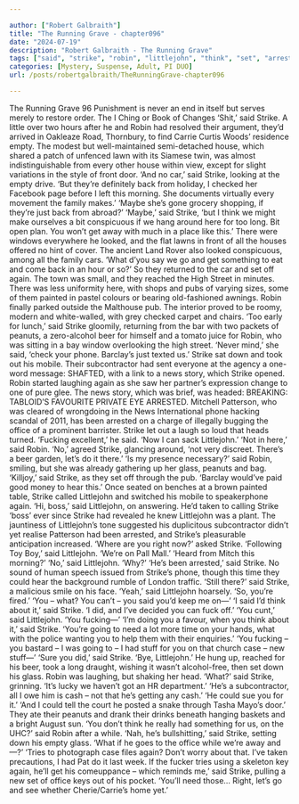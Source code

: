 ```yaml
---

author: ["Robert Galbraith"]
title: "The Running Grave - chapter096"
date: "2024-07-19"
description: "Robert Galbraith - The Running Grave"
tags: ["said", "strike", "robin", "littlejohn", "think", "set", "arrested", "empty", "house", "car", "back", "get", "go", "pub", "peanut", "beer", "phone", "subcontractor", "news", "office", "let", "glass", "could", "never", "change"]
categories: [Mystery, Suspense, Adult, PI DUO]
url: /posts/robertgalbraith/TheRunningGrave-chapter096

---
```



The Running Grave
96
Punishment is never an end in itself but serves merely to restore order.
The I Ching or Book of Changes
‘Shit,’ said Strike.
A little over two hours after he and Robin had resolved their argument, they’d arrived in Oakleaze Road, Thornbury, to find Carrie Curtis Woods’ residence empty. The modest but well-maintained semi-detached house, which shared a patch of unfenced lawn with its Siamese twin, was almost indistinguishable from every other house within view, except for slight variations in the style of front door.
‘And no car,’ said Strike, looking at the empty drive. ‘But they’re definitely back from holiday, I checked her Facebook page before I left this morning. She documents virtually every movement the family makes.’
‘Maybe she’s gone grocery shopping, if they’re just back from abroad?’
‘Maybe,’ said Strike, ‘but I think we might make ourselves a bit conspicuous if we hang around here for too long. Bit open plan. You won’t get away with much in a place like this.’
There were windows everywhere he looked, and the flat lawns in front of all the houses offered no hint of cover. The ancient Land Rover also looked conspicuous, among all the family cars.
‘What d’you say we go and get something to eat and come back in an hour or so?’
So they returned to the car and set off again.
The town was small, and they reached the High Street in minutes. There was less uniformity here, with shops and pubs of varying sizes, some of them painted in pastel colours or bearing old-fashioned awnings. Robin finally parked outside the Malthouse pub. The interior proved to be roomy, modern and white-walled, with grey checked carpet and chairs.
‘Too early for lunch,’ said Strike gloomily, returning from the bar with two packets of peanuts, a zero-alcohol beer for himself and a tomato juice for Robin, who was sitting in a bay window overlooking the high street.
‘Never mind,’ she said, ‘check your phone. Barclay’s just texted us.’
Strike sat down and took out his mobile. Their subcontractor had sent everyone at the agency a one-word message: SHAFTED, with a link to a news story, which Strike opened.
Robin started laughing again as she saw her partner’s expression change to one of pure glee. The news story, which was brief, was headed: BREAKING: TABLOID’S FAVOURITE PRIVATE EYE ARRESTED.
Mitchell Patterson, who was cleared of wrongdoing in the News International phone hacking scandal of 2011, has been arrested on a charge of illegally bugging the office of a prominent barrister.
Strike let out a laugh so loud that heads turned.
‘Fucking excellent,’ he said. ‘Now I can sack Littlejohn.’
‘Not in here,’ said Robin.
‘No,’ agreed Strike, glancing around, ‘not very discreet. There’s a beer garden, let’s do it there.’
‘Is my presence necessary?’ said Robin, smiling, but she was already gathering up her glass, peanuts and bag.
‘Killjoy,’ said Strike, as they set off through the pub. ‘Barclay would’ve paid good money to hear this.’
Once seated on benches at a brown painted table, Strike called Littlejohn and switched his mobile to speakerphone again.
‘Hi, boss,’ said Littlejohn, on answering. He’d taken to calling Strike ‘boss’ ever since Strike had revealed he knew Littlejohn was a plant. The jauntiness of Littlejohn’s tone suggested his duplicitous subcontractor didn’t yet realise Patterson had been arrested, and Strike’s pleasurable anticipation increased.
‘Where are you right now?’ asked Strike.
‘Following Toy Boy,’ said Littlejohn. ‘We’re on Pall Mall.’
‘Heard from Mitch this morning?’
‘No,’ said Littlejohn. ‘Why?’
‘He’s been arrested,’ said Strike.
No sound of human speech issued from Strike’s phone, though this time they could hear the background rumble of London traffic.
‘Still there?’ said Strike, a malicious smile on his face.
‘Yeah,’ said Littlejohn hoarsely.
‘So, you’re fired.’
‘You – what? You can’t – you said you’d keep me on—’
‘I said I’d think about it,’ said Strike. ‘I did, and I’ve decided you can fuck off.’
‘You cunt,’ said Littlejohn. ‘You fucking—’
‘I’m doing you a favour, when you think about it,’ said Strike. ‘You’re going to need a lot more time on your hands, what with the police wanting you to help them with their enquiries.’
‘You fucking – you bastard – I was going to – I had stuff for you on that church case – new stuff—’
‘Sure you did,’ said Strike. ‘Bye, Littlejohn.’
He hung up, reached for his beer, took a long draught, wishing it wasn’t alcohol-free, then set down his glass. Robin was laughing, but shaking her head.
‘What?’ said Strike, grinning.
‘It’s lucky we haven’t got an HR department.’
‘He’s a subcontractor, all I owe him is cash – not that he’s getting any cash.’
‘He could sue you for it.’
‘And I could tell the court he posted a snake through Tasha Mayo’s door.’
They ate their peanuts and drank their drinks beneath hanging baskets and a bright August sun.
‘You don’t think he really had something for us, on the UHC?’ said Robin after a while.
‘Nah, he’s bullshitting,’ said Strike, setting down his empty glass.
‘What if he goes to the office while we’re away and—?’
‘Tries to photograph case files again? Don’t worry about that. I’ve taken precautions, I had Pat do it last week. If the fucker tries using a skeleton key again, he’ll get his comeuppance – which reminds me,’ said Strike, pulling a new set of office keys out of his pocket. ‘You’ll need those… Right, let’s go and see whether Cherie/Carrie’s home yet.’
